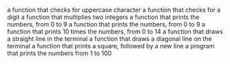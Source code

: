 a function that checks for uppercase character
 a function that checks for a digit
a function that multiplies two integers
a function that prints the numbers, from 0 to 9
a function that prints the numbers, from 0 to 9
 a function that prints 10 times the numbers, from 0 to 14
a function that draws a straight line in the terminal
a function that draws a diagonal line on the terminal
a function that prints a square, followed by a new line
 a program that prints the numbers from 1 to 100
